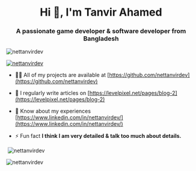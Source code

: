 <h1 align="center">Hi 👋, I'm Tanvir Ahamed</h1>
<h3 align="center">A passionate game developer & software developer from Bangladesh</h3>

<p align="left"> <img src="https://komarev.com/ghpvc/?username=nettanvirdev&label=Profile%20views&color=0e75b6&style=flat" alt="nettanvirdev" /> </p>

<p align="left"> <a href="https://github.com/ryo-ma/github-profile-trophy"><img src="https://github-profile-trophy.vercel.app/?username=nettanvirdev" alt="nettanvirdev" /></a> </p>

- 👨‍💻 All of my projects are available at [https://github.com/nettanvirdev](https://github.com/nettanvirdev)

- 📝 I regularly write articles on [https://levelpixel.net/pages/blog-2](https://levelpixel.net/pages/blog-2)

- 📄 Know about my experiences [https://www.linkedin.com/in/nettanvirdev/](https://www.linkedin.com/in/nettanvirdev/)

- ⚡ Fun fact **I think I am very detailed & talk too much about details.**


<p>&nbsp;<img align="center" src="https://github-readme-stats.vercel.app/api?username=nettanvirdev&show_icons=true&locale=en" alt="nettanvirdev" /></p>

<p><img align="center" src="https://github-readme-streak-stats.herokuapp.com/?user=nettanvirdev&" alt="nettanvirdev" /></p>
